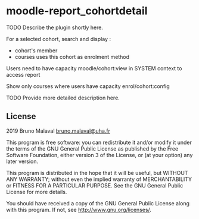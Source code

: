 # moodle-report_cohortdetail #

TODO Describe the plugin shortly here.

For a selected cohort, search and display :
- cohort's member
- courses uses this cohort as enrolment method

Users need to have capacity moodle/cohort:view in SYSTEM context to access report

Show only courses where users have capacity enrol/cohort:config

TODO Provide more detailed description here.

## License ##

2019 Bruno Malaval <bruno.malaval@uha.fr>

This program is free software: you can redistribute it and/or modify it under
the terms of the GNU General Public License as published by the Free Software
Foundation, either version 3 of the License, or (at your option) any later
version.

This program is distributed in the hope that it will be useful, but WITHOUT ANY
WARRANTY; without even the implied warranty of MERCHANTABILITY or FITNESS FOR A
PARTICULAR PURPOSE.  See the GNU General Public License for more details.

You should have received a copy of the GNU General Public License along with
this program.  If not, see <http://www.gnu.org/licenses/>.

